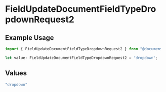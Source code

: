 # FieldUpdateDocumentFieldTypeDropdownRequest2

## Example Usage

```typescript
import { FieldUpdateDocumentFieldTypeDropdownRequest2 } from "@documenso/sdk-typescript/models/operations";

let value: FieldUpdateDocumentFieldTypeDropdownRequest2 = "dropdown";
```

## Values

```typescript
"dropdown"
```